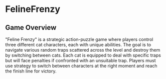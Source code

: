 # FelineFrenzy
## Game Overview
"Feline Frenzy" is a strategic action-puzzle game where players control three different cat characters, each with unique abilities.
The goal is to navigate various random traps scattered across the level and destroy them by switching between cats.
Each cat is equipped to deal with specific traps but will face penalties if confronted with an unsuitable trap.
Players must use strategy to switch between characters at the right moment and reach the finish line for victory.

